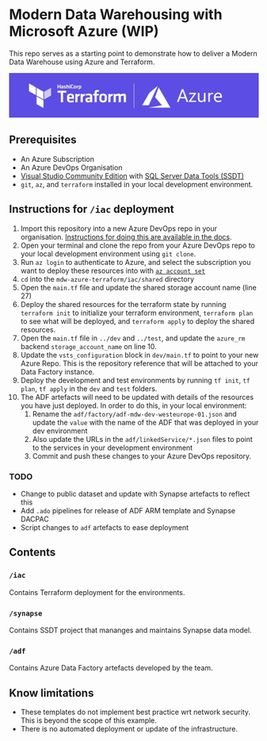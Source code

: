 

# Modern Data Warehousing with Microsoft Azure (WIP)
This repo serves as a starting point to demonstrate how to deliver a Modern Data Warehouse using Azure and Terraform. 

![terraform and azure logos against a purple background](/img/1.jpeg)

## Prerequisites
- An Azure Subscription
- An Azure DevOps Organisation
- [Visual Studio Community Edition](https://visualstudio.microsoft.com/vs/community/) with [SQL Server Data Tools (SSDT)](https://visualstudio.microsoft.com/vs/features/ssdt/)
- `git`, `az`, and `terraform` installed in your local development environment.

## Instructions for `/iac` deployment
1. Import this repository into a new Azure DevOps repo in your organisation. [Instructions for doing this are available in the docs](https://docs.microsoft.com/en-us/azure/devops/repos/git/import-git-repository?view=azure-devops).
1. Open your terminal and clone the repo from your Azure DevOps repo to your local development environment using `git clone`.
1. Run `az login` to authenticate to Azure, and select the subscription you want to deploy these resources into with [`az account set`](https://docs.microsoft.com/en-us/cli/azure/account?view=azure-cli-latest#az_account_set)
1. `cd` into the `mdw-azure-terraform/iac/shared` directory 
1. Open the `main.tf` file and update the shared storage account name (line 27)
1. Deploy the shared resources for the terraform state by running `terraform init` to initialize your terraform environment, `terraform plan` to see what will be deployed, and `terraform apply` to deploy the shared resources.
1. Open the `main.tf` file in `../dev` and `../test`, and update the `azure_rm` backend `storage_account_name` on line 10.
1. Update the `vsts_configuration` block in `dev/main.tf` to point to your new Azure Repo. This is the repository reference that will be attached to your Data Factory instance.
1. Deploy the development and test environments by running `tf init`, `tf plan`, `tf apply` in the `dev` and `test` folders.
1. The ADF artefacts will need to be updated with details of the resources you have just deployed. In order to do this, in your local environment:
    1. Rename the `adf/factory/adf-mdw-dev-westeurope-01.json` and update the `value` with the name of the ADF that was deployed in your dev environment
    1. Also update the URLs in the `adf/linkedService/*.json` files to point to the services in your development environment
    1. Commit and push these changes to your Azure DevOps repository.


### TODO
- Change to public dataset and update with Synapse artefacts to reflect this
- Add `.ado` pipelines for release of ADF ARM template and Synapse DACPAC
- Script changes to `adf` artefacts to ease deployment

## Contents
### `/iac`
Contains Terraform deployment for the environments.

### `/synapse`
Contains SSDT project that mananges and maintains Synapse data model.

### `/adf`
Contains Azure Data Factory artefacts developed by the team.

## Know limitations
- These templates do not implement best practice wrt network security. This is beyond the scope of this example.
- There is no automated deployment or update of the infrastructure. 